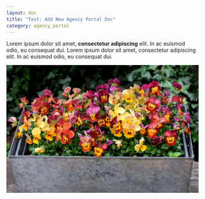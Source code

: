 ```yaml
---
layout: doc
title: "Test: Add New Agency Portal Doc"
category: agency_portal
---
```

Lorem ipsum dolor sit amet, **consectetur adipiscing** elit. In ac euismod odio, eu consequat dui. Lorem ipsum dolor sit amet, consectetur adipiscing elit. In ac euismod odio, eu consequat dui.

![](/assets/uploads/dsc02920.jpg "Happy Summer 2020!")